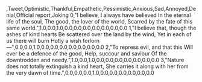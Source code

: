 ,Tweet,Optimistic,Thankful,Empathetic,Pessimistic,Anxious,Sad,Annoyed,Denial,Official report,Joking
0,"I believe, I always have believed In the eternal life of the soul, The good, the lover of the world, Scarred by the fate of this same world.",1.0,0.0,1.0,0.0,0.0,0.0,0.0,0.0,0.0,0.0
1,"I believe that, though the ashes of kind hearts Be scattered over the land by the wind, Yet in each of us there will burn Hotly a wish forlorn —",0.0,0.0,1.0,0.0,0.0,0.0,0.0,0.0,0.0,0.0
2,"To repress evil, and that this Will ever be a defence of the good, Help, succour and saviour Of the downtrodden and needy.",1.0,0.0,1.0,0.0,0.0,0.0,0.0,0.0,0.0,0.0
3,"Nature does not totally extinguish a kind heart, She carries it along with her from the very dawn of time.",0.0,0.0,0.0,1.0,0.0,0.0,0.0,0.0,0.0,0.0

